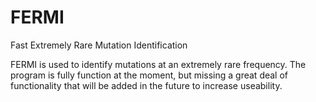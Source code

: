 # FERMI
Fast Extremely Rare Mutation Identification

FERMI is used to identify mutations at an extremely rare frequency.
The program is fully function at the moment, but missing a great deal of functionality that will be added in the future to increase useability.
